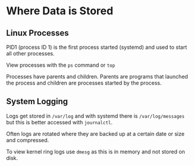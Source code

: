 Where Data is Stored
====================

Linux Processes
--------------

PID1 (process ID 1) is the first process started (systemd) and used to start all other processes.

View processes with the `ps` command or `top`

Processes have parents and children. Parents are programs that launched the process and children are processes started by the process.

System Logging
--------------

Logs get stored in `/var/log` and with systemd there is `/var/log/messages` but this is better accessed with `journalctl`.

Often logs are rotated where they are backed up at a certain date or size and compressed.

To view kernel ring logs use `dmesg` as this is in memory and not stored on disk.
